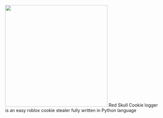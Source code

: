 <img src = "https://cdn.discordapp.com/attachments/1071405002570092577/1072887295465771008/skull.png" width="328">
Red Skull Cookie logger is an easy roblox cookie stealer fully written in Python language
